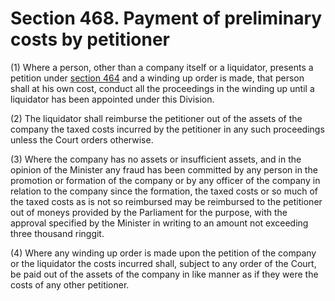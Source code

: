 # Section 468. Payment of preliminary costs by petitioner

\(1\) Where a person, other than a company itself or a liquidator, presents a petition under [section 464](section-464.-petition-of-winding-up.md) and a winding up order is made, that person shall at his own cost, conduct all the proceedings in the winding up until a liquidator has been appointed under this Division.

\(2\) The liquidator shall reimburse the petitioner out of the assets of the company the taxed costs incurred by the petitioner in any such proceedings unless the Court orders otherwise.

\(3\) Where the company has no assets or insufficient assets, and in the opinion of the Minister any fraud has been committed by any person in the promotion or formation of the company or by any officer of the company in relation to the company since the formation, the taxed costs or so much of the taxed costs as is not so reimbursed may be reimbursed to the petitioner out of moneys provided by the Parliament for the purpose, with the approval specified by the Minister in writing to an amount not exceeding three thousand ringgit.

\(4\) Where any winding up order is made upon the petition of the company or the liquidator the costs incurred shall, subject to any order of the Court, be paid out of the assets of the company in like manner as if they were the costs of any other petitioner.


